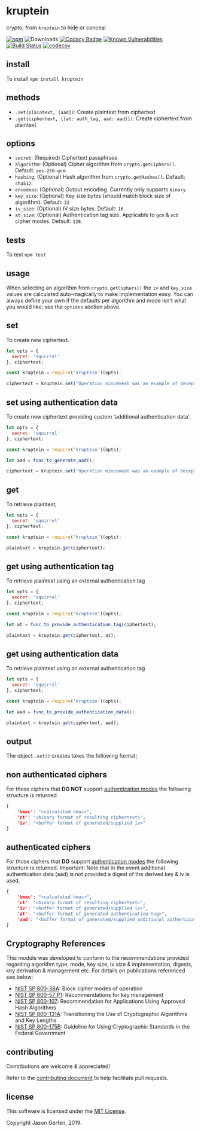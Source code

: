 kruptein
========
crypto; from `kruptein` to hide or conceal

[![npm](https://img.shields.io/npm/v/kruptein.svg)](https://npmjs.com/package/kruptein)
![Downloads](https://img.shields.io/npm/dm/kruptein.svg)
[![Codacy Badge](https://api.codacy.com/project/badge/Grade/90c36e954a1e4cef850fcf93213b6635)](https://www.codacy.com/app/jas-/kruptein?utm_source=github.com&amp;utm_medium=referral&amp;utm_content=jas-/kruptein&amp;utm_campaign=Badge_Grade)
[![Known Vulnerabilities](https://snyk.io/test/github/jas-/kruptein/badge.svg)](https://snyk.io/test/github/jas-/kruptein)
[![Build Status](https://travis-ci.org/jas-/kruptein.png?branch=master)](https://travis-ci.org/jas-/kruptein)
[![codecov](https://codecov.io/gh/jas-/kruptein/branch/master/graph/badge.svg)](https://codecov.io/gh/jas-/kruptein)

install
-------
To install `npm install kruptein`

methods
-------
*  `.set(plaintext, [aad])`: Create plaintext from ciphertext
*  `.get(ciphertext, [{at: auth_tag, aad: aad}])`: Create ciphertext from plaintext

options
-------
*  `secret`: (Required) Ciphertext passphrase
*  `algorithm`: (Optional) Cipher algorithm from `crypto.getCiphers()`. Default: `aes-256-gcm`.
*  `hashing`: (Optional) Hash algorithm from `crypto.getHashes()`. Default: `sha512`.
*  `encodeas`: (Optional) Output encoding. Currently only supports `binary`.
*  `key_size`: (Optional) Key size bytes (should match block size of algorithm). Default: `32`
*  `iv_size`: (Optional) IV size bytes. Default: `16`.
*  `at_size`: (Optional) Authentication tag size. Applicable to `gcm` & `ocb` cipher modes. Default: `128`.

tests
-----
To test `npm test`

usage
-----
When selecting an algorithm from `crypto.getCiphers()` the
`iv` and `key_size` values are calculated auto-magically to make implementation 
easy. You can always define your own if the defaults per algorithm and mode
isn't what you would like; see the `options` section above.

set
---
To create new ciphertext.

```javascript
let opts = {
  secret: 'squirrel'
}, ciphertext;

const kruptein = require('kruptein')(opts);

ciphertext = kruptein.set('Operation mincemeat was an example of deception');
```

set using authentication data
-----------------------------
To create new ciphertext providing custom 'additional authentication data'.

```javascript
let opts = {
  secret: 'squirrel'
}, ciphertext;

const kruptein = require('kruptein')(opts);

let aad = func_to_generate_aad();

ciphertext = kruptein.set('Operation mincemeat was an example of deception', aad);
```

get
---
To retrieve plaintext; 

```javascript
let opts = {
  secret: 'squirrel'
}, ciphertext;

const kruptein = require('kruptein')(opts);

plaintext = kruptein.get(ciphertext);
```

get using authentication tag
----------------------------
To retrieve plaintext using an external authentication tag

```javascript
let opts = {
  secret: 'squirrel'
}, ciphertext;

const kruptein = require('kruptein')(opts);

let at = func_to_provide_authentication_tag(ciphertext);

plaintext = kruptein.get(ciphertext, at);
```

get using authentication data
-----------------------------
To retrieve plaintext using an external authentication tag

```javascript
let opts = {
  secret: 'squirrel'
}, ciphertext;

const kruptein = require('kruptein')(opts);

let aad = func_to_provide_authentication_data();

plaintext = kruptein.get(ciphertext, aad);
```

output
------
The object `.set()` creates takes the following format;

non authenticated ciphers
-------------------------
For those ciphers that __DO NOT__ support [authentication modes](https://csrc.nist.gov/projects/block-cipher-techniques/bcm/modes-develoment) the following structure is returned.

```json
{
    'hmac': "<calculated hmac>",
    'ct': "<binary format of resulting ciphertext>",
    'iv': "<buffer format of generated/supplied iv>"
}
```

authenticated ciphers
---------------------
For those ciphers that __DO__ support [authentication modes](https://csrc.nist.gov/projects/block-cipher-techniques/bcm/modes-develoment) the following structure is returned.
Important: Note that in the event additional authentication data (aad) is not provided a digest of the derived key & iv is used.
```json
{
    'hmac': "<calculated hmac>",
    'ct': "<binary format of resulting ciphertext>",
    'iv': "<buffer format of generated/supplied iv>",
    'at': "<buffer format of generated authentication tag>",
    'aad': "<buffer format of generated/supplied additional authentication data>"
}
```

Cryptography References
-----------------------
This module was developed to conform to the recommendations provided regarding algorithm type, mode, key size, iv size & implementation, digests, key derivation & management etc. For details on publications referenced see below:

*  [NIST SP 800-38A](https://nvlpubs.nist.gov/nistpubs/Legacy/SP/nistspecialpublication800-38a.pdf): Block cipher modes of operation
*  [NIST SP 800-57 P1](https://nvlpubs.nist.gov/nistpubs/SpecialPublications/NIST.SP.800-57pt1r4.pdf): Recommendations for key management
*  [NIST SP 800-107](https://nvlpubs.nist.gov/nistpubs/Legacy/SP/nistspecialpublication800-107r1.pdf): Recommendation for Applications Using Approved Hash Algorithms
*  [NIST SP 800-131A](https://nvlpubs.nist.gov/nistpubs/SpecialPublications/NIST.SP.800-131Ar2.pdf): Transitioning the Use of Cryptographic Algorithms and Key Lengths
*  [NIST SP 800-175B](https://nvlpubs.nist.gov/nistpubs/SpecialPublications/NIST.SP.800-175B.pdf): Guideline for Using Cryptographic Standards in the Federal Government

contributing
------------
Contributions are welcome & appreciated!

Refer to the [contributing document](https://github.com/jas-/kruptein/blob/master/CONTRIBUTING.md)
to help facilitate pull requests.

license
-------
This software is licensed under the [MIT License](https://github.com/jas-/kruptein/blob/master/LICENSE).

Copyright Jason Gerfen, 2019.
